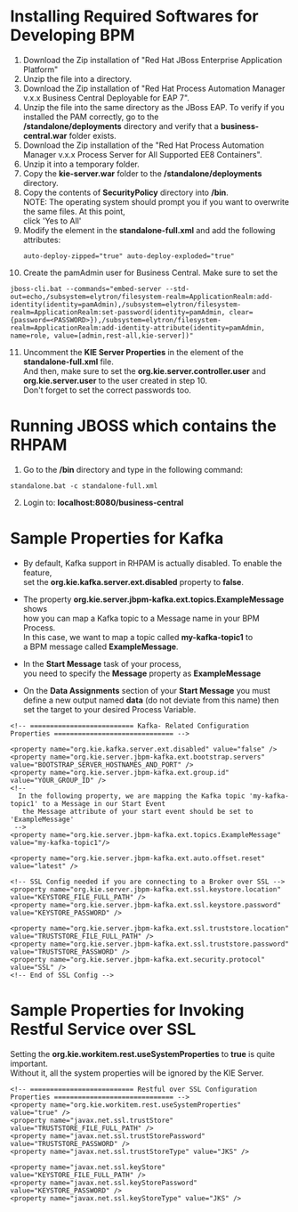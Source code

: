 
# Installing Required Softwares for Developing BPM

1.  Download the Zip installation of "Red Hat JBoss Enterprise Application Platform"
2.  Unzip the file into a directory.
3.  Download the Zip installation of "Red Hat Process Automation Manager v.x.x Business Central Deployable for EAP 7".
4.  Unzip the file into the same directory as the JBoss EAP.  To verify if you installed the PAM correctly,  go to the   
    **<JBOSS Install>/standalone/deployments** directory and verify that a **business-central.war** folder exists.  
5.  Download the Zip installation of the "Red Hat Process Automation Manager v.x.x Process Server for All Supported EE8 Containers".
6.  Unzip it into a temporary folder.
7.  Copy the **kie-server.war** folder to the **<JBOSS Install>/standalone/deployments** directory.
8.  Copy the contents of **SecurityPolicy** directory into **<JBOSS Install>/bin**.  
    NOTE: The operating system should prompt you if you want to overwrite the same files.  At this point,  
	click 'Yes to All'	
9.  Modify the <deployment-scanner> element  in the **standalone-full.xml** and add the following attributes:  
    ```
    auto-deploy-zipped="true" auto-deploy-exploded="true" 
    ``` 	
10. Create the pamAdmin user for Business Central.  Make sure to set the <PASSWORD>
```
jboss-cli.bat --commands="embed-server --std-out=echo,/subsystem=elytron/filesystem-realm=ApplicationRealm:add-identity(identity=pamAdmin),/subsystem=elytron/filesystem-realm=ApplicationRealm:set-password(identity=pamAdmin, clear={password=<PASSWORD>}),/subsystem=elytron/filesystem-realm=ApplicationRealm:add-identity-attribute(identity=pamAdmin, name=role, value=[admin,rest-all,kie-server])"
```

11.  Uncomment the **KIE Server Properties** in the **<system-properties>** element of the **standalone-full.xml** file.  
     And then, make sure to set the **org.kie.server.controller.user** and **org.kie.server.user** to the user created in step 10.  
	 Don't forget to set the correct passwords too.

# Running JBOSS which contains the RHPAM

1.  Go to the **<JBOSS Home>/bin** directory and type in the following command:  
```
standalone.bat -c standalone-full.xml
```

2.  Login to:  **localhost:8080/business-central**

# Sample Properties for Kafka

- By default, Kafka support in RHPAM is actually disabled.  To enable the feature,  
set the **org.kie.kafka.server.ext.disabled** property to **false**.  


- The property **org.kie.server.jbpm-kafka.ext.topics.ExampleMessage** shows  
how you can map a Kafka topic to a Message name in your BPM Process.  
In this case, we want to map a topic called **my-kafka-topic1** to  
a BPM message called **ExampleMessage**.  

- In the **Start Message** task of your process,  
you need to specify the **Message** property as **ExampleMessage**  

- On the **Data Assignments** section of your **Start Message** you must define a new output named **data** (do not deviate from this name) then set the target to your desired Process Variable.  



```
<!-- ========================== Kafka- Related Configuration Properties ============================== -->

<property name="org.kie.kafka.server.ext.disabled" value="false" />
<property name="org.kie.server.jbpm-kafka.ext.bootstrap.servers" value="BOOTSTRAP_SERVER_HOSTNAMES_AND_PORT" />
<property name="org.kie.server.jbpm-kafka.ext.group.id" value="YOUR_GROUP_ID" />
<!-- 
  In the following property, we are mapping the Kafka topic 'my-kafka-topic1' to a Message in our Start Event
   the Message attribute of your start event should be set to 'ExampleMessage'
 -->
<property name="org.kie.server.jbpm-kafka.ext.topics.ExampleMessage" value="my-kafka-topic1"/>

<property name="org.kie.server.jbpm-kafka.ext.auto.offset.reset" value="latest" />

<!-- SSL Config needed if you are connecting to a Broker over SSL -->
<property name="org.kie.server.jbpm-kafka.ext.ssl.keystore.location" value="KEYSTORE_FILE_FULL_PATH" />
<property name="org.kie.server.jbpm-kafka.ext.ssl.keystore.password" value="KEYSTORE_PASSWORD" />

<property name="org.kie.server.jbpm-kafka.ext.ssl.truststore.location" value="TRUSTSTORE_FILE_FULL_PATH" />
<property name="org.kie.server.jbpm-kafka.ext.ssl.truststore.password" value="TRUSTSTORE_PASSWORD" />
<property name="org.kie.server.jbpm-kafka.ext.security.protocol" value="SSL" />
<!-- End of SSL Config -->
```

# Sample Properties for Invoking Restful Service over SSL

Setting the **org.kie.workitem.rest.useSystemProperties** to **true** is quite important.  
Without it, all the system properties will be ignored by the KIE Server.

```
<!-- ========================== Restful over SSL Configuration Properties ============================== -->
<property name="org.kie.workitem.rest.useSystemProperties" value="true" />
<property name="javax.net.ssl.trustStore" value="TRUSTSTORE_FILE_FULL_PATH" />
<property name="javax.net.ssl.trustStorePassword" value="TRUSTSTORE_PASSWORD" />
<property name="javax.net.ssl.trustStoreType" value="JKS" />

<property name="javax.net.ssl.keyStore" value="KEYSTORE_FILE_FULL_PATH" />
<property name="javax.net.ssl.keyStorePassword" value="KEYSTORE_PASSWORD" />
<property name="javax.net.ssl.keyStoreType" value="JKS" />
```